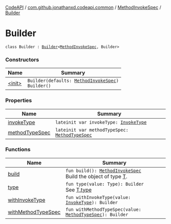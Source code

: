 [CodeAPI](../../../index.md) / [com.github.jonathanxd.codeapi.common](../../index.md) / [MethodInvokeSpec](../index.md) / [Builder](.)

# Builder

`class Builder : `[`Builder`](../../../com.github.jonathanxd.codeapi.base/-typed/-builder/index.md)`<`[`MethodInvokeSpec`](../index.md)`, Builder>`

### Constructors

| Name | Summary |
|---|---|
| [&lt;init&gt;](-init-.md) | `Builder(defaults: `[`MethodInvokeSpec`](../index.md)`)`<br>`Builder()` |

### Properties

| Name | Summary |
|---|---|
| [invokeType](invoke-type.md) | `lateinit var invokeType: `[`InvokeType`](../../../com.github.jonathanxd.codeapi.base/-invoke-type/index.md) |
| [methodTypeSpec](method-type-spec.md) | `lateinit var methodTypeSpec: `[`MethodTypeSpec`](../../-method-type-spec/index.md) |

### Functions

| Name | Summary |
|---|---|
| [build](build.md) | `fun build(): `[`MethodInvokeSpec`](../index.md)<br>Build the object of type [T](#). |
| [type](type.md) | `fun type(value: Type): Builder`<br>See [T.type](#) |
| [withInvokeType](with-invoke-type.md) | `fun withInvokeType(value: `[`InvokeType`](../../../com.github.jonathanxd.codeapi.base/-invoke-type/index.md)`): Builder` |
| [withMethodTypeSpec](with-method-type-spec.md) | `fun withMethodTypeSpec(value: `[`MethodTypeSpec`](../../-method-type-spec/index.md)`): Builder` |
